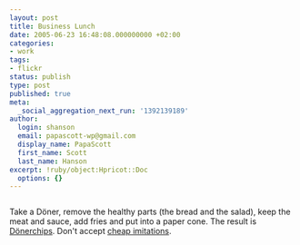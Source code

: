```yaml
---
layout: post
title: Business Lunch
date: 2005-06-23 16:48:08.000000000 +02:00
categories:
- work
tags:
- flickr
status: publish
type: post
published: true
meta:
  _social_aggregation_next_run: '1392139189'
author:
  login: shanson
  email: papascott-wp@gmail.com
  display_name: PapaScott
  first_name: Scott
  last_name: Hanson
excerpt: !ruby/object:Hpricot::Doc
  options: {}
---
```

<p><a href="http://www.flickr.com/photos/lumma/21076983/" title="photo sharing"><img src="http://photos17.flickr.com/21076983_bfcc55a8f3_m.jpg" alt="" border="0" /></a></p>
<p>Take a D&ouml;ner, remove the healthy parts (the bread and the salad), keep the meat and sauce, add fries and put into a paper cone. The result is <a href="http://lumma.de/eintrag.php?id=1790">D&ouml;nerchips</a>. Don't accept <a href="http://www.hebig.com/archives/003187.shtml">cheap imitations</a>.</p>
